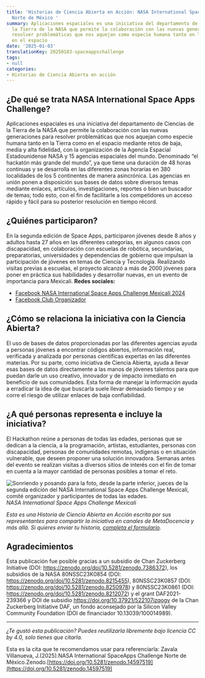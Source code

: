 ```yaml
---
title: 'Historias de Ciencia Abierta en Acción: NASA International Space Apps Challenge
  Norte de México '
summary: Aplicaciones espaciales es una iniciativa del departamento de Ciencias de
  la Tierra de la NASA que permite la colaboración con las nuevas generaciones para
  resolver problemáticas que nos aquejan como especie humana tanto en la Tierra como
  en el espacio
date: '2025-01-03'
translationKey: 20250103-spaceappschallenge
tags:
- null
categories:
- Historias de Ciencia Abierta en acción
---
```


## ¿De qué se trata NASA International Space Apps Challenge?
Aplicaciones espaciales es una iniciativa del departamento de Ciencias de la Tierra de la NASA que permite la colaboración con las nuevas generaciones para resolver problemáticas que nos aquejan como especie humana tanto en la Tierra como en el espacio mediante retos de baja, media y alta fidelidad, con la organización de la Agencia Espacial Estadounidense NASA y 15 agencias espaciales del mundo. Denominado “el hackatón más grande del mundo”, ya que tiene una duración de 48 horas continuas y se desarrolla en las diferentes zonas horarias en 380 localidades de los 5 continentes de manera asincrónica. Las agencias en unión ponen a disposición sus bases de datos sobre diversos temas mediante enlaces, artículos, investigaciones, reportes o bien un buscador de temas; todo esto, con el fin de facilitarle a los competidores un acceso rápido y fácil para su posterior resolución en tiempo récord.  

## ¿Quiénes participaron?
En la segunda edición de Space Apps, participaron jóvenes desde 8 años y adultos hasta 27 años en las diferentes categorías, en algunos casos con discapacidad, en colaboración con escuelas de robótica, secundarias, preparatorias, universidades y dependencias de gobierno que impulsan la participación de jóvenes en temas de Ciencia y Tecnología. 
Realizando visitas previas a escuelas, el proyecto alcanzó a más de 2000 jóvenes para poner en práctica sus habilidades y desarrollar nuevas, en un evento de importancia para Mexicali. 
**Redes sociales:**
- [Facebook NASA International Space Apps Challenge Mexicali 2024](https://www.facebook.com/profile.php?id=100095514068436)
- [Facebook Club Organizador](https://www.facebook.com/CIUDSE/)

## ¿Cómo se relaciona la iniciativa con la Ciencia Abierta?
El uso de bases de datos proporcionadas por las diferentes agencias ayuda a personas jóvenes a encontrar códigos abiertos, información real, verificada y analizada por personas científicas expertas en las diferentes materias. Por su parte, como iniciativa de Ciencia Abierta, ayuda a llevar esas bases de datos directamente a las manos de jóvenes talentos para que puedan darle un uso creativo, innovador y de impacto inmediato en beneficio de sus comunidades. Esta forma de manejar la información ayuda a erradicar la idea de que buscarla suele llevar demasiado tiempo y se corre el riesgo de utilizar enlaces de baja confiabilidad.

## ¿A qué personas representa e incluye la iniciativa?
El Hackathon reúne a personas de todas las edades, personas que se dedican a la ciencia, a la programación, artistas, estudiantes, personas con discapacidad, personas de comunidades remotas, indígenas o en situación vulnerable, que deseen proponer una solución innovadora. 
Semanas antes del evento se realizan visitas a diversos sitios de interés con el fin de tomar en cuenta a la mayor cantidad de personas posibles a tomar el reto. 

![Sonriendo y posando para la foto, desde la parte inferior, jueces de la segunda edición del NASA International Space Apps Challenge Mexicali, comité organizador y participantes de todas las edades.](https://www.metadocencia.org/img/nasa-challenge.png) 
*NASA International Space Apps Challenge Mexicali*

*Esta es una Historia de Ciencia Abierta en Acción escrita por sus representantes para  compartir la iniciativa en canales de MetaDocencia y más allá. Si quieres enviar tu historia, [completa el formulario](https://docs.google.com/forms/d/e/1FAIpQLSfC9eZfIn_rOf4Ist21AHOySWsZ-v4lCn1oN-xW3mJL6kWIeg/viewform).*

## Agradecimientos
Esta publicación fue posible gracias a un subsidio de Chan Zuckerberg Initiative (DOI: https://zenodo.org/doi/10.5281/zenodo.7386372), los subsidios de la NASA 80NSSC23K0854 (DOI: https://zenodo.org/doi/10.5281/zenodo.8215455), 80NSSC23K0857 (DOI: https://zenodo.org/doi/10.5281/zenodo.8250978) y 80NSSC23K0861 (DOI: https://zenodo.org/doi/10.5281/zenodo.8212072) y el grant DAF2021-239366 y DOI de subsidio https://doi.org/10.37921/522107izqogv de la Chan Zuckerberg Initiative DAF, un fondo aconsejado por la Silicon Valley Community Foundation (DOI de financiador 10.13039/100014989).

---

*¿Te gustó esta publicación? Puedes reutilizarla libremente bajo licencia CC by 4.0, solo tienes que citarla.* 

Esta es la cita que te recomendamos usar para referenciarla: Zavala Villanueva, J.(2025).NASA International SpaceApps Challenge Norte de México.Zenodo.[https://doi.org/10.5281/zenodo.14597519](https://doi.org/10.5281/zenodo.14597519)

